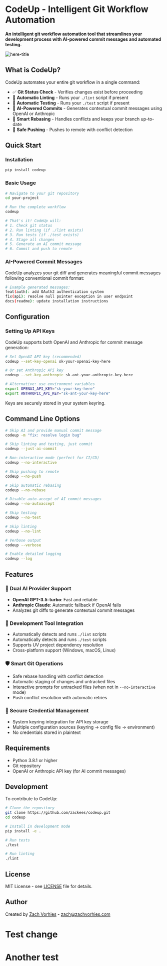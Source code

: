 # CodeUp - Intelligent Git Workflow Automation

**An intelligent git workflow automation tool that streamlines your development process with AI-powered commit messages and automated testing.**

![here-title](https://github.com/user-attachments/assets/c661d973-3f44-4a70-b3ae-cb75bbf09285)

## What is CodeUp?

CodeUp automates your entire git workflow in a single command:
- ✅ **Git Status Check** - Verifies changes exist before proceeding
- 🧹 **Automatic Linting** - Runs your `./lint` script if present
- 🧪 **Automatic Testing** - Runs your `./test` script if present
- 📝 **AI-Powered Commits** - Generates contextual commit messages using OpenAI or Anthropic
- 🔄 **Smart Rebasing** - Handles conflicts and keeps your branch up-to-date
- 🚀 **Safe Pushing** - Pushes to remote with conflict detection

## Quick Start

### Installation

```bash
pip install codeup
```

### Basic Usage

```bash
# Navigate to your git repository
cd your-project

# Run the complete workflow
codeup

# That's it! CodeUp will:
# 1. Check git status
# 2. Run linting (if ./lint exists)
# 3. Run tests (if ./test exists)
# 4. Stage all changes
# 5. Generate an AI commit message
# 6. Commit and push to remote
```

### AI-Powered Commit Messages

CodeUp analyzes your git diff and generates meaningful commit messages following conventional commit format:

```bash
# Example generated messages:
feat(auth): add OAuth2 authentication system
fix(api): resolve null pointer exception in user endpoint
docs(readme): update installation instructions
```

## Configuration

### Setting Up API Keys

CodeUp supports both OpenAI and Anthropic for commit message generation:

```bash
# Set OpenAI API key (recommended)
codeup --set-key-openai sk-your-openai-key-here

# Or set Anthropic API key
codeup --set-key-anthropic sk-ant-your-anthropic-key-here

# Alternative: use environment variables
export OPENAI_API_KEY="sk-your-key-here"
export ANTHROPIC_API_KEY="sk-ant-your-key-here"
```

Keys are securely stored in your system keyring.

## Command Line Options

```bash
# Skip AI and provide manual commit message
codeup -m "fix: resolve login bug"

# Skip linting and testing, just commit
codeup --just-ai-commit

# Non-interactive mode (perfect for CI/CD)
codeup --no-interactive

# Skip pushing to remote
codeup --no-push

# Skip automatic rebasing
codeup --no-rebase

# Disable auto-accept of AI commit messages
codeup --no-autoaccept

# Skip testing
codeup --no-test

# Skip linting
codeup --no-lint

# Verbose output
codeup --verbose

# Enable detailed logging
codeup --log
```

## Features

### 🤖 Dual AI Provider Support
- **OpenAI GPT-3.5-turbo**: Fast and reliable
- **Anthropic Claude**: Automatic fallback if OpenAI fails
- Analyzes git diffs to generate contextual commit messages

### 🔧 Development Tool Integration
- Automatically detects and runs `./lint` scripts
- Automatically detects and runs `./test` scripts
- Supports UV project dependency resolution
- Cross-platform support (Windows, macOS, Linux)

### 🛡️ Smart Git Operations
- Safe rebase handling with conflict detection
- Automatic staging of changes and untracked files
- Interactive prompts for untracked files (when not in `--no-interactive` mode)
- Push conflict resolution with automatic retries

### 🔐 Secure Credential Management
- System keyring integration for API key storage
- Multiple configuration sources (keyring → config file → environment)
- No credentials stored in plaintext

## Requirements

- Python 3.8.1 or higher
- Git repository
- OpenAI or Anthropic API key (for AI commit messages)

## Development

To contribute to CodeUp:

```bash
# Clone the repository
git clone https://github.com/zackees/codeup.git
cd codeup

# Install in development mode
pip install -e .

# Run tests
./test

# Run linting
./lint
```

## License

MIT License - see [LICENSE](LICENSE) file for details.

## Author

Created by [Zach Vorhies](https://github.com/zackees) - zach@zachvorhies.com
# Test change
# Another test
